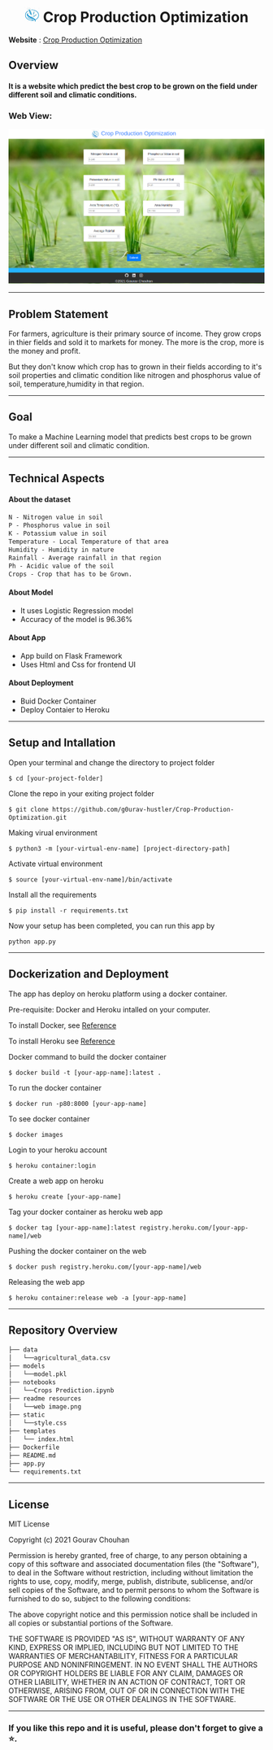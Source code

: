 
<h1 align="center" ><img src ="static/logo.jpg" width = 30 height =30> Crop Production Optimization</h1>

**Website** : [Crop Production Optimization](https://crop-production-optimize.herokuapp.com/)
## Overview
#### It is a website which predict the best crop to be grown on the field under different soil and climatic conditions.

### Web View:
![](https://github.com/g0urav-hustler/Crop-Production-Optimization/blob/master/readme%20source/web%20image.png)

----------------------------
## Problem Statement 
For farmers, agriculture is their primary source of income. They grow crops in thier fields and sold it to markets for money. The more is the crop, more is the money and profit. 

But they don't know which crop has to grown in their fields according to it's soil properties and climatic condition like nitrogen and phosphorus value of soil, temperature,humidity in that region.

----------------------------
## Goal 
To make a Machine Learning model that predicts best crops to be grown under different soil and climatic condition.

----------------------------
## Technical Aspects

#### About the dataset
```
N - Nitrogen value in soil
P - Phosphorus value in soil
K - Potassium value in soil
Temperature - Local Temperature of that area
Humidity - Humidity in nature
Rainfall - Average rainfall in that region
Ph - Acidic value of the soil
Crops - Crop that has to be Grown.
```
#### About Model
- It uses Logistic Regression model
- Accuracy of the model is 96.36%

#### About App
- App build on Flask Framework
- Uses Html and Css for frontend UI

#### About Deployment
- Buid Docker Container
- Deploy Contaier to Heroku

----------------------------
## Setup and Intallation

Open your terminal and change the directory to project folder
```
$ cd [your-project-folder]
```
Clone the repo in your exiting project folder
```
$ git clone https://github.com/g0urav-hustler/Crop-Production-Optimization.git
```
Making virual environment 
```
$ python3 -m [your-virtual-env-name] [project-directory-path]
```
Activate virtual environment 
```
$ source [your-virtual-env-name]/bin/activate
```
Install all the requirements
```
$ pip install -r requirements.txt
```
Now your setup has been completed, you can run this app by
```
python app.py
```
----------------------------
## Dockerization and Deployment
The app has deploy on heroku platform using a docker container.

Pre-requisite: Docker and Heroku intalled on your computer.

To install Docker, see [Reference](https://runnable.com/docker/getting-started/)

To install Heroku see [Reference](https://devcenter.heroku.com/articles/heroku-cli)

Docker command to build the docker container
```
$ docker build -t [your-app-name]:latest .
 ```
To run the docker container
``` 
$ docker run -p80:8000 [your-app-name]
```
To see docker container 
```
$ docker images
```
Login to your heroku account
```
$ heroku container:login
```
Create a web app on heroku
```
$ heroku create [your-app-name]
```
Tag your docker container as heroku web app
```
$ docker tag [your-app-name]:latest registry.heroku.com/[your-app-name]/web
```
Pushing the docker container on the web
```
$ docker push registry.heroku.com/[your-app-name]/web
```
Releasing the web app
```
$ heroku container:release web -a [your-app-name]
```

----------------------------
## Repository Overview
```
├── data
│   └──agricultural_data.csv
├── models
│   └──model.pkl
├── notebooks
│   └──Crops Prediction.ipynb
├── readme resources
│   └──web image.png
├── static 
│   └──style.css
├── templates
│   └── index.html
├── Dockerfile
├── README.md
├── app.py
└── requirements.txt
```

----------------------------
## License
MIT License

Copyright (c) 2021 Gourav Chouhan

Permission is hereby granted, free of charge, to any person obtaining a copy
of this software and associated documentation files (the "Software"), to deal
in the Software without restriction, including without limitation the rights
to use, copy, modify, merge, publish, distribute, sublicense, and/or sell
copies of the Software, and to permit persons to whom the Software is
furnished to do so, subject to the following conditions:

The above copyright notice and this permission notice shall be included in all
copies or substantial portions of the Software.

THE SOFTWARE IS PROVIDED "AS IS", WITHOUT WARRANTY OF ANY KIND, EXPRESS OR
IMPLIED, INCLUDING BUT NOT LIMITED TO THE WARRANTIES OF MERCHANTABILITY,
FITNESS FOR A PARTICULAR PURPOSE AND NONINFRINGEMENT. IN NO EVENT SHALL THE
AUTHORS OR COPYRIGHT HOLDERS BE LIABLE FOR ANY CLAIM, DAMAGES OR OTHER
LIABILITY, WHETHER IN AN ACTION OF CONTRACT, TORT OR OTHERWISE, ARISING FROM,
OUT OF OR IN CONNECTION WITH THE SOFTWARE OR THE USE OR OTHER DEALINGS IN THE
SOFTWARE.

----------------------------
### If you like this repo and it is useful, please don't forget to give a ⭐.